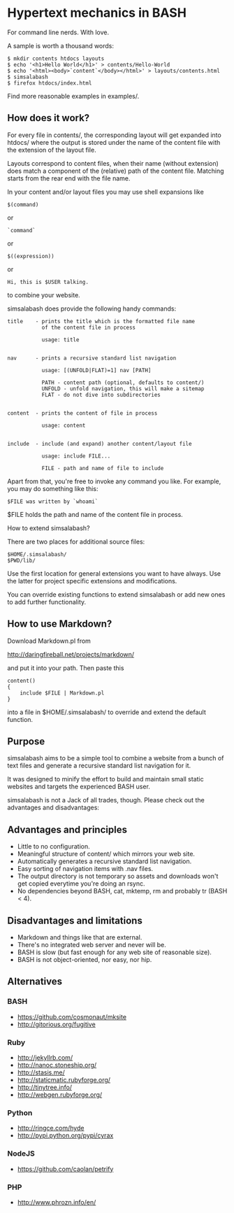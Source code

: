 Hypertext mechanics in BASH
===========================

For command line nerds. With love.

A sample is worth a thousand words:

	$ mkdir contents htdocs layouts
	$ echo '<h1>Hello World</h1>' > contents/Hello-World
	$ echo '<html><body>`content`</body></html>' > layouts/contents.html
	$ simsalabash
	$ firefox htdocs/index.html

Find more reasonable examples in examples/.

How does it work?
-----------------

For every file in contents/, the corresponding layout will get expanded into
htdocs/ where the output is stored under the name of the content file with
the extension of the layout file.

Layouts correspond to content files, when their name (without extension) does
match a component of the (relative) path of the content file. Matching starts
from the rear end with the file name.

In your content and/or layout files you may use shell expansions like

	$(command)

or

	`command`

or

	$((expression))

or

	Hi, this is $USER talking.

to combine your website.

simsalabash does provide the following handy commands:

	title    - prints the title which is the formatted file name
	           of the content file in process

	           usage: title


	nav      - prints a recursive standard list navigation

	           usage: [(UNFOLD|FLAT)=1] nav [PATH]

	           PATH - content path (optional, defaults to content/)
	           UNFOLD - unfold navigation, this will make a sitemap
	           FLAT - do not dive into subdirectories


	content  - prints the content of file in process

	           usage: content


	include  - include (and expand) another content/layout file

	           usage: include FILE...

	           FILE - path and name of file to include


Apart from that, you're free to invoke any command you like. For
example, you may do something like this:

	$FILE was written by `whoami`

$FILE holds the path and name of the content file in process.

How to extend simsalabash?

There are two places for additional source files:

	$HOME/.simsalabash/
	$PWD/lib/

Use the first location for general extensions you want to have always.
Use the latter for project specific extensions and modifications.

You can override existing functions to extend simsalabash or add
new ones to add further functionality.

How to use Markdown?
--------------------

Download Markdown.pl from

http://daringfireball.net/projects/markdown/

and put it into your path. Then paste this

	content()
	{
		include $FILE | Markdown.pl
	}

into a file in $HOME/.simsalabash/ to override and extend the default
function.

Purpose
-------

simsalabash aims to be a simple tool to combine a website from a bunch
of text files and generate a recursive standard list navigation for it.

It was designed to minify the effort to build and maintain small static
websites and targets the experienced BASH user.

simsalabash is not a Jack of all trades, though. Please check out the
advantages and disadvantages:

Advantages and principles
-------------------------

* Little to no configuration.
* Meaningful structure of content/ which mirrors your web site.
* Automatically generates a recursive standard list navigation.
* Easy sorting of navigation items with .nav files.
* The output directory is not temporary so assets and downloads won't
  get copied everytime you're doing an rsync.
* No dependencies beyond BASH, cat, mktemp, rm and probably tr (BASH < 4).

Disadvantages and limitations
-----------------------------

* Markdown and things like that are external.
* There's no integrated web server and never will be.
* BASH is slow (but fast enough for any web site of reasonable size).
* BASH is not object-oriented, nor easy, nor hip.

Alternatives
------------

### BASH

* https://github.com/cosmonaut/mksite
* http://gitorious.org/fugitive

### Ruby

* http://jekyllrb.com/
* http://nanoc.stoneship.org/
* http://stasis.me/
* http://staticmatic.rubyforge.org/
* http://tinytree.info/
* http://webgen.rubyforge.org/

### Python

* http://ringce.com/hyde
* http://pypi.python.org/pypi/cyrax

### NodeJS

* https://github.com/caolan/petrify

### PHP

* http://www.phrozn.info/en/
